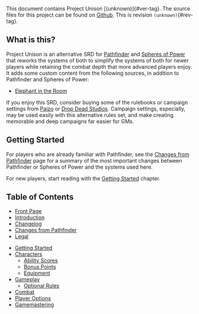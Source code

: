 This document contains Project Unison [(unknown)]{#ver-tag}. The source files for this project can be found on [Github]. This is revision `(unknown)`{#rev-tag}.

## What is this?

Project Unison is an alternative SRD for [Pathfinder] and [Spheres of Power] that reworks the systems of both to simplify the systems of both for newer players while retaining the combat depth that more advanced players enjoy. It adds some custom content from the following sources, in addition to Pathfinder and Spheres of Power:

* [Elephant in the Room](https://michaeliantorno.com/feat-taxes-in-pathfinder/)

If you enjoy this SRD, consider buying some of the rulebooks or campaign settings from [Paizo] or [Drop Dead Studios]. Campaign settings, especially, may be used easily with this alternative rules set, and make creating memorable and deep campaigns far easier for GMs. 

[Pathfinder]: https://paizo.com/pathfinder
[Spheres of Power]: http://spheresofpower.wikidot.com/
[Github]: https://github.com/AuroraAmissa/ProjectUnison
[Paizo]: https://paizo.com/
[Drop Dead Studios]: https://www.dropdeadstudios.com/

## Getting Started

For players who are already familiar with Pathfinder, see the [Changes from Pathfinder]() page for a summary of the most important changes between Pathfinder or Spheres of Power and the systems used here.

For new players, start reading with the [Getting Started](./2-basics.html) chapter.

## Table of Contents

* [Front Page](./0-title.html)
* [Introduction](./1-about.md)
* [Changelog](./1-changelog.html)
* [Changes from Pathfinder](./1-major_changes.html)
* [Legal](./1-legal.html)

<!-- -->

* [Getting Started](./2-basics.html)
* [Characters](./3-characters.html)
  * [Ability Scores](./3a-ability_scores.html)
  * [Bonus Points](./3b-bonus_points.html)
  * [Equipment](./3c-equipment.html)
* [Gameplay](./4-gameplay.html)
  * [Optional Rules](./4a-optional_rules.html)
* [Combat](./5-combat.html)
* [Player Options](./6-player_options.html)
* [Gamemastering](./7-gamemastering.html)
